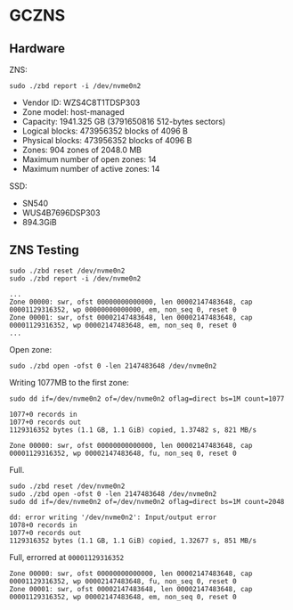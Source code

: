 # GCZNS

## Hardware

ZNS:

```
sudo ./zbd report -i /dev/nvme0n2
```

* Vendor ID: WZS4C8T1TDSP303
* Zone model: host-managed
* Capacity: 1941.325 GB (3791650816 512-bytes sectors)
* Logical blocks: 473956352 blocks of 4096 B
* Physical blocks: 473956352 blocks of 4096 B
* Zones: 904 zones of 2048.0 MB
* Maximum number of open zones: 14
* Maximum number of active zones: 14

SSD:

* SN540
* WUS4B7696DSP303
* 894.3GiB

## ZNS Testing

```
sudo ./zbd reset /dev/nvme0n2
sudo ./zbd report -i /dev/nvme0n2
```

```
...
Zone 00000: swr, ofst 00000000000000, len 00002147483648, cap 00001129316352, wp 00000000000000, em, non_seq 0, reset 0
Zone 00001: swr, ofst 00002147483648, len 00002147483648, cap 00001129316352, wp 00002147483648, em, non_seq 0, reset 0
...
```

Open zone:

```
sudo ./zbd open -ofst 0 -len 2147483648 /dev/nvme0n2
```

Writing 1077MB to the first zone:

```
sudo dd if=/dev/nvme0n2 of=/dev/nvme0n2 oflag=direct bs=1M count=1077
```

```
1077+0 records in
1077+0 records out
1129316352 bytes (1.1 GB, 1.1 GiB) copied, 1.37482 s, 821 MB/s
```

```
Zone 00000: swr, ofst 00000000000000, len 00002147483648, cap 00001129316352, wp 00002147483648, fu, non_seq 0, reset 0
```

Full.

```
sudo ./zbd reset /dev/nvme0n2
sudo ./zbd open -ofst 0 -len 2147483648 /dev/nvme0n2
sudo dd if=/dev/nvme0n2 of=/dev/nvme0n2 oflag=direct bs=1M count=2048
```

```
dd: error writing '/dev/nvme0n2': Input/output error
1078+0 records in
1077+0 records out
1129316352 bytes (1.1 GB, 1.1 GiB) copied, 1.32677 s, 851 MB/s
```

Full, errorred at `00001129316352`

```
Zone 00000: swr, ofst 00000000000000, len 00002147483648, cap 00001129316352, wp 00002147483648, fu, non_seq 0, reset 0
Zone 00001: swr, ofst 00002147483648, len 00002147483648, cap 00001129316352, wp 00002147483648, em, non_seq 0, reset 0
```
